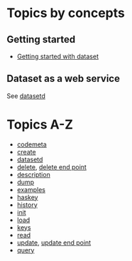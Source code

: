 
Topics by concepts
==================

Getting started
---------------

- [Getting started with dataset](../how-to/getting-started-with-dataset.md)

Dataset as a web service
------------------------

See [datasetd](datasetd.md)

Topics A-Z
==========

- [codemeta](codemeta.md)
- [create](create.md)
- [datasetd](../datasetd.1.md)
- [delete](delete.md), [delete end point](delete-endpoint.md)
- [description](description.md)
- [dump](dump.md)
- [examples](examples.md)
- [haskey](haskey.md)
- [history](history.md)
- [init](init.md)
- [load](lump.md)
- [keys](keys.md)
- [read](read.md)
- [update](update.md), [update end point](update-endpoint.md)
- [query](query.md)
